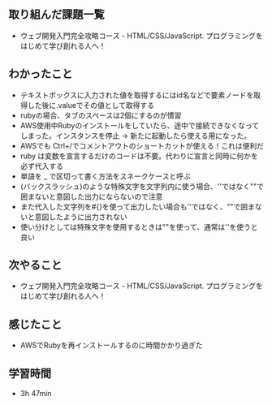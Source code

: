 ## 取り組んだ課題一覧
- ウェブ開発入門完全攻略コース - HTML/CSS/JavaScript. プログラミングをはじめて学び創れる人へ！
## わかったこと
- テキストボックスに入力された値を取得するにはid名などで要素ノードを取得した後に.valueでその値として取得する
- rubyの場合、タブのスペースは2個にするのが慣習
- AWS使用中Rubyのインストールをしていたら、途中で接続できなくなってしまった。インスタンスを停止 → 新たに起動したら使える用になった。
- AWSでも Ctrl+/でコメントアウトのショートカットが使える！これは便利だ
- ruby は変数を宣言するだけのコードは不要。代わりに宣言と同時に何かを必ず代入する
- 単語を _ で区切って書く方法をスネークケースと呼ぶ
- \(バックスラッシュ)のような特殊文字を文字列内に使う場合、''ではなく""で囲まないと意図した出力にならないので注意
- また代入した文字列を#{}を使って出力したい場合も''ではなく、""で囲まないと意図したように出力されない
- 使い分けとしては特殊文字を使用するときは""を使って、通常は''を使うと良い
## 次やること
- ウェブ開発入門完全攻略コース - HTML/CSS/JavaScript. プログラミングをはじめて学び創れる人へ！
## 感じたこと
- AWSでRubyを再インストールするのに時間かかり過ぎた
## 学習時間
- 3h 47min
